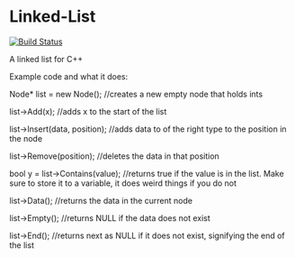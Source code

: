 # Linked-List
[![Build Status](https://travis-ci.com/Leon-Goldner-Cohen-Tzedek/Linked-List.svg?branch=master)](https://travis-ci.com/Leon-Goldner-Cohen-Tzedek/Linked-List)

A linked list for C++

Example code and what it does:


Node<int>* list = new Node<int>(); //creates a new empty node that holds ints

list->Add(x); //adds x to the start of the list

list->Insert(data, position); //adds data to of the right type to the position in the node

list->Remove(position); //deletes the data in that position

bool y = list->Contains(value); //returns true if the value is in the list. Make sure to store it to a variable, it does weird things if you do not

list->Data(); //returns the data in the current node

list->Empty(); //returns NULL if the data does not exist

list->End(); //returns next as NULL if it does not exist, signifying the end of the list

